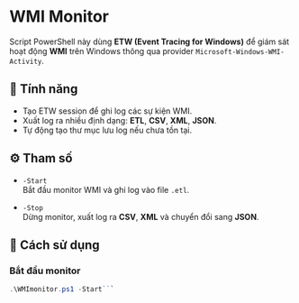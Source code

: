 # WMI Monitor

Script PowerShell này dùng **ETW (Event Tracing for Windows)** để giám sát hoạt động **WMI** trên Windows thông qua provider `Microsoft-Windows-WMI-Activity`.

## 📌 Tính năng
- Tạo ETW session để ghi log các sự kiện WMI.
- Xuất log ra nhiều định dạng: **ETL**, **CSV**, **XML**, **JSON**.
- Tự động tạo thư mục lưu log nếu chưa tồn tại.

## ⚙️ Tham số
- `-Start`  
  Bắt đầu monitor WMI và ghi log vào file `.etl`.

- `-Stop`  
  Dừng monitor, xuất log ra **CSV**, **XML** và chuyển đổi sang **JSON**.


## 🚀 Cách sử dụng

### Bắt đầu monitor
```powershell
.\WMImonitor.ps1 -Start```

